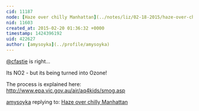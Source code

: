 ```yaml
---
cid: 11187
node: [Haze over chilly Manhattan](../notes/liz/02-18-2015/haze-over-chilly-manhattan)
nid: 11603
created_at: 2015-02-20 01:36:32 +0000
timestamp: 1424396192
uid: 422627
author: [amysoyka](../profile/amysoyka)
---
```


[@cfastie](/profile/cfastie) is right...

Its NO2 - but its being turned into Ozone!

The process is explained here:
http://www.epa.vic.gov.au/air/aq4kids/smog.asp

[amysoyka](../profile/amysoyka) replying to: [Haze over chilly Manhattan](../notes/liz/02-18-2015/haze-over-chilly-manhattan)

